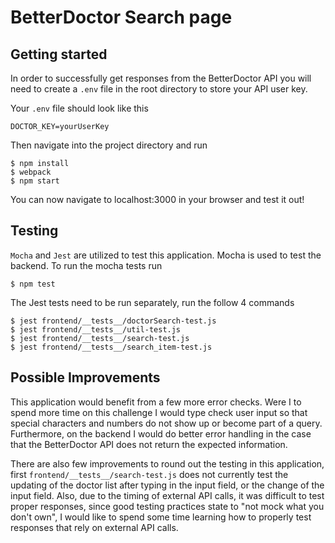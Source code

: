 # BetterDoctor Search page

## Getting started

In order to successfully get responses from the BetterDoctor API you
will need to create a `.env` file in the root directory to store your API user key.

Your `.env` file should look like this

```text
DOCTOR_KEY=yourUserKey
```

Then navigate into the project directory and run

```shell
$ npm install
$ webpack
$ npm start
```
You can now navigate to localhost:3000 in your browser and test it out!

## Testing

`Mocha` and `Jest` are utilized to test this application. Mocha is used to test
the backend. To run the mocha tests run

```shell
$ npm test
```

The Jest tests need to be run separately, run the follow 4 commands

```shell
$ jest frontend/__tests__/doctorSearch-test.js
$ jest frontend/__tests__/util-test.js
$ jest frontend/__tests__/search-test.js
$ jest frontend/__tests__/search_item-test.js
```

## Possible Improvements

This application would benefit from a few more error checks. Were I to spend
more time on this challenge I would type check user input so that special characters
and numbers do not show up or become part of a query. Furthermore, on the backend I would
do better error handling in the case that the BetterDoctor API does not return
the expected information.

There are also few improvements to round out the testing in this application, first
`frontend/__tests__/search-test.js` does not currently test the updating of the
doctor list after typing in the input field, or the change of the input field.
Also, due to the timing of external API calls, it was difficult to test proper responses,
since good testing practices state to "not mock what you don't own", I would like to
spend some time learning how to properly test responses that rely on external API calls.
